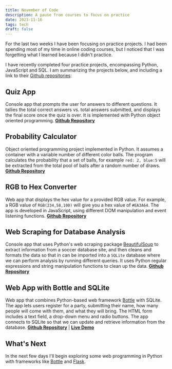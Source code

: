 ```yaml
---
title: November of Code 
description: A pause from courses to focus on practice
date: 2023-11-16
tags: tech
draft: false
---
```


For the last two weeks I have been focusing on practice projects. I had been spending most of my time in online coding courses, but I noticed that I was forgetting what I learned because I didn't practice.

I have recently completed four practice projects, encompassing Python, JavaScript and SQL. I am summarizing the projects below, and including a link to their [Github repositories](https://github.com/mariobox?tab=repositories):

## Quiz App

Console app that prompts the user for answers to different questions. It tallies the total correct answers vs. total answers submitted, and displays the final score once the quiz is over. It is implemented with Python object oriented programming.
**[Github Repository](https://github.com/mariobox/python-oop-quiz)**

## Probability Calculator

Object oriented programming project implemented in Python. It assumes a container with a variable number of different color balls. The program calculates the probability that a set of balls, for example `red: 2, blue:5` will be extracted from the total pool of balls after a random number of draws.
**[Github Repository](https://github.com/mariobox/random-balls)**

## RGB to Hex Converter

Web app that displays the hex value for a provided RGB value. For example, a RGB value of `RGB(234,58,100)` will give you a hex value of `#EA3A64`.
The app is developed in JavaScript, using different DOM manipulation and event listening functions.
**[Github Repository](https://github.com/mariobox/rgb-to-hex)**

## Web Scraping for Database Analysis

Console app that uses Python's web scraping package [BeautifulSoup](https://beautiful-soup-4.readthedocs.io/en/latest/) to extract information from a soccer database site, and then cleans and formats the data so that in can be imported into a `SQLite` database where we can perform analysis by running different queries. It uses Python regular expressions and string manipulation functions to clean up the data.
**[Github Repository](https://github.com/mariobox/bs4-and-sql)**

## Web App with Bottle and SQLite

Web app that combines Python-based web framework [Bottle](https://bottlepy.org) with SQLite. The app lets users register for a party, submitting their name, how many people will come with them, and what they will bring. The HTML form includes a text field, a drop-down menu and radio buttons. The app connects to SQLite so that we can update and retrieve information from the database.
**[Github Repository](https://github.com/mariobox/bottle-sql)** | **[Live Demo](https://mysterious-temple-24688-9fdd99ca6559.herokuapp.com/)**

## What's Next

In the next few days I'll begin exploring some web programming in Python with frameworks like [Bottle](https://bottlepy.org/docs/dev/) and [Flask](https://flask.palletsprojects.com/en/3.0.x/).
